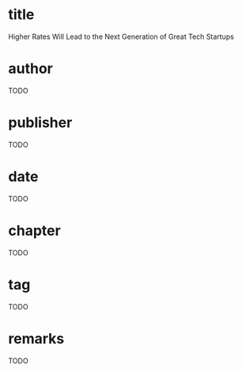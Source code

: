 # title
Higher Rates Will Lead to the Next Generation of Great Tech Startups

# author
TODO

# publisher
TODO

# date
TODO

# chapter
TODO

# tag
TODO

# remarks
TODO
